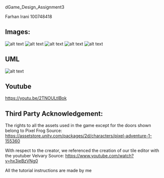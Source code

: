 dGame_Design_Assignment3

Farhan Irani 100748418

Images:
------
![alt text](https://media.discordapp.net/attachments/629716617273540618/905935195406999622/unknown.png)
![alt text](https://media.discordapp.net/attachments/629716617273540618/905999211059875910/unknown.png)
![alt text](https://media.discordapp.net/attachments/629716617273540618/905999322347343882/unknown.png)
![alt text](https://media.discordapp.net/attachments/629716617273540618/905999451477401673/unknown.png)
![alt text](https://media.discordapp.net/attachments/629716617273540618/905999738678173716/unknown.png)



UML
----
![alt text](https://media.discordapp.net/attachments/629716617273540618/906015252750139463/UML.png)

Youtube
------

https://youtu.be/2TNOULtIBok


Third Party Acknowledgement:
------
The rights to all the assets used in the game except for the doors shown belong to Pixel Frog
Source: https://assetstore.unity.com/packages/2d/characters/pixel-adventure-1-155360 

With respect to the creator, we referenced the creation of our tile editor with the youtuber Velvary
Source: https://www.youtube.com/watch?v=hx3ieBzVNg0 

All the tutorial instructions are made by me
